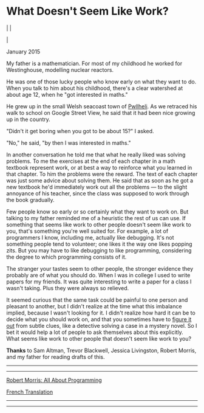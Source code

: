 # What Doesn't Seem Like Work?

| | [](index.html)  
  
|   
  
January 2015  
  
My father is a mathematician. For most of my childhood he worked for Westinghouse, modelling nuclear reactors.  
  
He was one of those lucky people who know early on what they want to do. When you talk to him about his childhood, there's a clear watershed at about age 12, when he "got interested in maths."  
  
He grew up in the small Welsh seacoast town of [Pwllheli](https://goo.gl/maps/rkzUm). As we retraced his walk to school on Google Street View, he said that it had been nice growing up in the country.  
  
"Didn't it get boring when you got to be about 15?" I asked.  
  
"No," he said, "by then I was interested in maths."  
  
In another conversation he told me that what he really liked was solving problems. To me the exercises at the end of each chapter in a math textbook represent work, or at best a way to reinforce what you learned in that chapter. To him the problems were the reward. The text of each chapter was just some advice about solving them. He said that as soon as he got a new textbook he'd immediately work out all the problems — to the slight annoyance of his teacher, since the class was supposed to work through the book gradually.  
  
Few people know so early or so certainly what they want to work on. But talking to my father reminded me of a heuristic the rest of us can use. If something that seems like work to other people doesn't seem like work to you, that's something you're well suited for. For example, a lot of programmers I know, including me, actually like debugging. It's not something people tend to volunteer; one likes it the way one likes popping zits. But you may have to like debugging to like programming, considering the degree to which programming consists of it.  
  
The stranger your tastes seem to other people, the stronger evidence they probably are of what you should do. When I was in college I used to write papers for my friends. It was quite interesting to write a paper for a class I wasn't taking. Plus they were always so relieved.  
  
It seemed curious that the same task could be painful to one person and pleasant to another, but I didn't realize at the time what this imbalance implied, because I wasn't looking for it. I didn't realize how hard it can be to decide what you should work on, and that you sometimes have to [figure it out](love.html) from subtle clues, like a detective solving a case in a mystery novel. So I bet it would help a lot of people to ask themselves about this explicitly. What seems like work to other people that doesn't seem like work to you?  
  
  
  
  
  
**Thanks** to Sam Altman, Trevor Blackwell, Jessica Livingston, Robert Morris, and my father for reading drafts of this.  
  
  
---  
  
  
---  
[Robert Morris: All About Programming](aap.html)  
  
[French Translation](https://corrigan2.blogspot.com/2020/09/quest-ce-qui-ne-semble-pas-etre-du.html)  
  
  
  
  

* * *  
  
---
